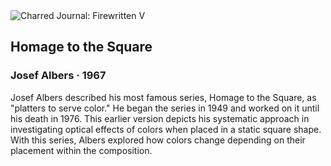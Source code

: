 <div class="artwork-of-the-day">
  <div class="container">
    <div class="img-wrapper">
      <img
        src="https://uploads1.wikiart.org/images/josef-albers/homage-to-the-square-1967-1.jpg"
        alt="Charred Journal: Firewritten V" />
    </div>
    <div class="artwork-detail">
      <div class="artwork-origin"> 
        <h2 class="artwork-name">Homage to the Square</h2>
        <h3 class="artist">
          Josef Albers
                    ·  1967
        </h3>
      </div>
      <p class="description">
        <span class="artwork-description-text ng-binding" ng-bind-html="viewModel.ArtworkOfTheDay.Description | unsafe">Josef Albers described his most famous series, Homage to the Square, as "platters to serve color." He began the series in 1949 and worked on it until his death in 1976. This earlier version depicts his systematic approach in investigating optical effects of colors when placed in a static square shape. With this series, Albers explored how colors change depending on their placement within the composition. </span>
                        <div class="text-shadow-container ng-hide" ng-show="showShadow"></div>
      </p>
    </div>
  </div>

</div>
